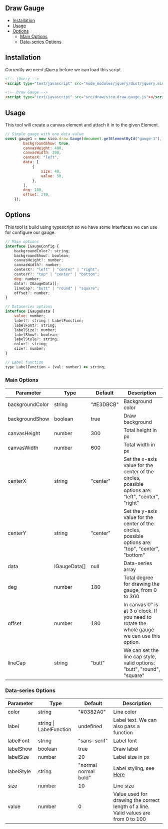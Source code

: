 Draw Gauge
--
<!-- TOC -->

- [Installation](#installation)
- [Usage](#usage)
- [Options](#options)
    - [Main Options](#main-options)
    - [Data-series Options](#data-series-options)

<!-- /TOC -->

## Installation

Currently we need jQuery before we can load this script.
```html
<!-- jQuery -->
<script type="text/javascript" src="node_modules/jquery/dist/jquery.min.js"></script>

<!-- Draw Gauge -->
<script type="text/javascript" src="src/draw/sico.draw.gauge.js"></script>
```

## Usage

This tool will create a canvas element and attach it in to the given Element. 

```javascript
// Simple gauge with one data value
const gauge1 = new sico.draw.Gauge(document.getElementById("gauge-1"), {
        backgroundShow: true,
        canvasHeight: 400,
        canvasWidth: 200,
        centerX: "left",
        data: [
            {
                size: 40,
                value: 50,
            },
        ],
        deg: 180,
        offset: 270,
    });
```

## Options

This tool is build using typescript so we have some Interfaces we can use for configure our gauge.

```javascript
// Main options
interface IGaugeConfig {
    backgroundColor?: string;
    backgroundShow?: boolean;
    canvasHeight?: number;
    canvasWidth?: number;
    centerX?: "left" | "center" | "right";
    centerY?: "top" | "center" | "bottom";
    deg: number;
    data?: IGaugeData[];
    lineCap?: "butt" | "round" | "square";
    offset?: number;
}

// Dataseries options
interface IGaugeData {
    value: number;
    label?: string | LabelFunction;
    labelFont?: string;
    labelSize?: number;
    labelShow?: boolean;
    labelStyle?: string;
    color?: string;
    size?: number;
}

// Label function
type LabelFunction = (val: number) => string;
```
 
### Main Options

| Parameter | Type | Default | Description |
|-|-|-|-|
|backgroundColor| string | "#E3DBCB" | Background color |
|backgroundShow| boolean | true | Draw background |
|canvasHeight| number | 300 | Total height in px |
|canvasWidth| number | 600 | Total width in px |
|centerX| string | "center" | Set the x-axis value for the center of the circles, possible options are: "left", "center", "right" |
|centerY| string | "center" | Set the y-axis value for the center of the circles, possible options are: "top", "center", "bottom" |
|data| IGaugeData[] | null | Data-series array |
|deg| number | 180 | Total degree for drawing the gauge, from 0 to 360 |
|offset| number | 180 | In canvas 0° is at 3 o`clock. If you need to rotate the whole gauge we can use this option. |
|lineCap| string | "butt" | We can set the line cap style, valid options: "butt", "round", "square" |


### Data-series Options

| Parameter | Type | Default | Description |
|-|-|-|-|
|color| string | "#0382A0" | Line color |
|label| string \| LabelFunction | undefined | Label text. We can also pass a function |
|labelFont| string | "sans-serif" | Label font |
|labelShow| boolean | true | Draw label |
|labelSize| number | 20 | Label size in px |
|labelStyle| string | "normal normal bold" | Label styling, see [Here](https://www.w3schools.com/tags/canvas_font.asp) |
|size| number | 10 | Line size |
|value| number | 0 | Value used for drawing the correct length of a line. Valid values are from 0 to 100 |
